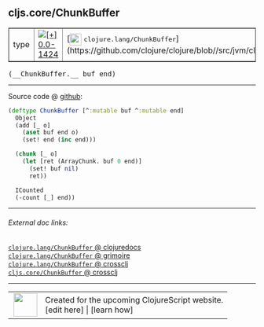 ## cljs.core/ChunkBuffer



 <table border="1">
<tr>
<td>type</td>
<td><a href="https://github.com/cljsinfo/cljs-api-docs/tree/0.0-1424"><img valign="middle" alt="[+] 0.0-1424" title="Added in 0.0-1424" src="https://img.shields.io/badge/+-0.0--1424-lightgrey.svg"></a> </td>
<td>
[<img height="24px" valign="middle" src="http://i.imgur.com/1GjPKvB.png"> <samp>clojure.lang/ChunkBuffer</samp>](https://github.com/clojure/clojure/blob//src/jvm/clojure/lang/ChunkBuffer.java)
</td>
</tr>
</table>


 <samp>
(__ChunkBuffer.__ buf end)<br>
</samp>

---







Source code @ [github](https://github.com/clojure/clojurescript/blob/r1.7.107/src/main/cljs/cljs/core.cljs#L3053-L3065):

```clj
(deftype ChunkBuffer [^:mutable buf ^:mutable end]
  Object
  (add [_ o]
    (aset buf end o)
    (set! end (inc end)))

  (chunk [_ o]
    (let [ret (ArrayChunk. buf 0 end)]
      (set! buf nil)
      ret))

  ICounted
  (-count [_] end))
```

<!--
Repo - tag - source tree - lines:

 <pre>
clojurescript @ r1.7.107
└── src
    └── main
        └── cljs
            └── cljs
                └── <ins>[core.cljs:3053-3065](https://github.com/clojure/clojurescript/blob/r1.7.107/src/main/cljs/cljs/core.cljs#L3053-L3065)</ins>
</pre>

-->

---



###### External doc links:

[`clojure.lang/ChunkBuffer` @ clojuredocs](http://clojuredocs.org/clojure.lang/ChunkBuffer)<br>
[`clojure.lang/ChunkBuffer` @ grimoire](http://conj.io/store/v1/org.clojure/clojure/1.7.0-beta3/clj/clojure.lang/ChunkBuffer/)<br>
[`clojure.lang/ChunkBuffer` @ crossclj](http://crossclj.info/fun/clojure.lang/ChunkBuffer.html)<br>
[`cljs.core/ChunkBuffer` @ crossclj](http://crossclj.info/fun/cljs.core.cljs/ChunkBuffer.html)<br>

---

 <table>
<tr><td>
<img valign="middle" align="right" width="48px" src="http://i.imgur.com/Hi20huC.png">
</td><td>
Created for the upcoming ClojureScript website.<br>
[edit here] | [learn how]
</td></tr></table>

[edit here]:https://github.com/cljsinfo/cljs-api-docs/blob/master/cljsdoc/cljs.core/ChunkBuffer.cljsdoc
[learn how]:https://github.com/cljsinfo/cljs-api-docs/wiki/cljsdoc-files

<!--

This information was too distracting to show to readers, but I'll leave it
commented here since it is helpful to:

- pretty-print the data used to generate this document
- and show how to retrieve that data



The API data for this symbol:

```clj
{:ns "cljs.core",
 :name "ChunkBuffer",
 :signature ["[buf end]"],
 :history [["+" "0.0-1424"]],
 :type "type",
 :full-name-encode "cljs.core/ChunkBuffer",
 :source {:code "(deftype ChunkBuffer [^:mutable buf ^:mutable end]\n  Object\n  (add [_ o]\n    (aset buf end o)\n    (set! end (inc end)))\n\n  (chunk [_ o]\n    (let [ret (ArrayChunk. buf 0 end)]\n      (set! buf nil)\n      ret))\n\n  ICounted\n  (-count [_] end))",
          :title "Source code",
          :repo "clojurescript",
          :tag "r1.7.107",
          :filename "src/main/cljs/cljs/core.cljs",
          :lines [3053 3065]},
 :full-name "cljs.core/ChunkBuffer",
 :clj-symbol "clojure.lang/ChunkBuffer"}

```

Retrieve the API data for this symbol:

```clj
;; from Clojure REPL
(require '[clojure.edn :as edn])
(-> (slurp "https://raw.githubusercontent.com/cljsinfo/cljs-api-docs/catalog/cljs-api.edn")
    (edn/read-string)
    (get-in [:symbols "cljs.core/ChunkBuffer"]))
```

-->
